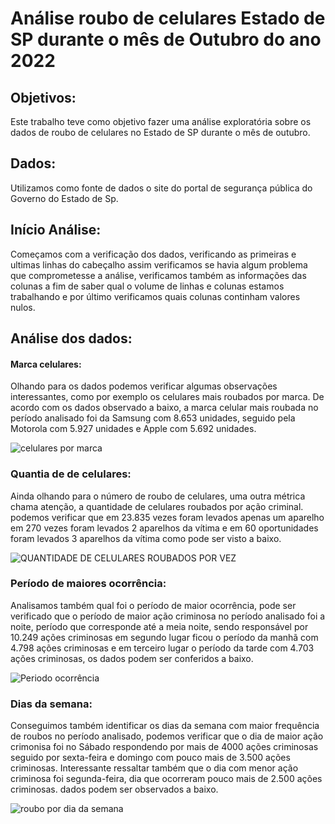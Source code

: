 # Análise roubo de celulares Estado de SP durante o mês de Outubro do ano 2022
## Objetivos:
Este trabalho teve como objetivo fazer uma análise exploratória sobre os dados de roubo de celulares
no Estado de SP durante o mês de outubro.
## Dados:
Utilizamos como fonte de dados o site do portal de segurança pública do Governo do Estado de Sp.

## Início Análise:
Começamos com a verificação dos dados, verificando as primeiras e ultimas linhas do cabeçalho
 assim verificamos se havia algum problema que comprometesse a análise, verificamos também as
informações das colunas a fim de saber qual o volume de linhas e colunas estamos trabalhando e 
por último verificamos quais colunas continham valores nulos.

## Análise dos dados:
#### Marca celulares:
   Olhando para os dados podemos verificar algumas observações interessantes, como por exemplo os celulares
    mais roubados por marca. De acordo com os dados observado a baixo, a marca celular mais roubada no período analisado foi da Samsung com 8.653 unidades, seguido 
    pela Motorola com 5.927 unidades e Apple com 5.692 unidades.


![celulares por marca](https://user-images.githubusercontent.com/117185803/205309500-591956e8-9f07-4796-a346-e249ceb2605b.png)

### Quantia de de celulares:
Ainda olhando para o número de roubo de celulares, uma outra métrica chama atenção, a quantidade de celulares roubados por ação criminal.
podemos verificar que em 23.835 vezes foram levados apenas um aparelho em 270 vezes foram levados 2 aparelhos da vítima e em 60 oportunidades 
foram levados 3 aparelhos da vítima como pode ser visto a baixo.


![QUANTIDADE DE CELULARES ROUBADOS POR VEZ](https://user-images.githubusercontent.com/117185803/205312148-af6b624f-5be9-4675-9373-86d2985252fd.png)

### Período de maiores ocorrência: 
Analisamos também qual foi o período de maior ocorrência, pode ser verificado que o período de maior ação criminosa no período analisado foi a noite, período que corresponde até a meia noite, sendo responsável por 10.249 ações criminosas em segundo lugar ficou o período da manhã com 4.798 ações criminosas e em terceiro lugar o período da tarde com 4.703 ações criminosas, os dados podem ser conferidos a baixo.

![Periodo ocorrência](https://user-images.githubusercontent.com/117185803/205314785-1ac3c3ed-0a16-4447-ac06-31070ce5ee3e.png)


### Dias da semana:
Conseguimos também identificar os dias da semana com maior frequência de roubos no período analisado, podemos verificar que o dia de maior ação crimonisa foi no Sábado respondendo por mais de 4000 ações criminosas seguido por sexta-feira e domingo com pouco mais de 3.500 ações criminosas. Interessante ressaltar também que o dia com menor ação criminosa foi segunda-feira, dia que ocorreram pouco mais de 2.500 ações criminosas. dados podem ser observados a baixo.

![roubo por dia da semana](https://user-images.githubusercontent.com/117185803/205316410-c3db20c0-a067-4b74-b0f7-983712de22a5.png)



